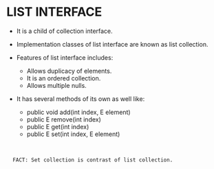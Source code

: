 # LIST INTERFACE

+ It is a child of collection interface.
+ Implementation classes of list interface are known as list collection.

+ Features of list interface includes:
  + Allows duplicacy of elements.
  + It is an ordered collection.
  + Allows multiple nulls.

+ It has several methods of its own as well like:
  + public void add(int index, E element)
  + public E remove(int index)
  + public E get(int index)
  + public E set(int index, E element)

<br>

```
  FACT: Set collection is contrast of list collection.
```
